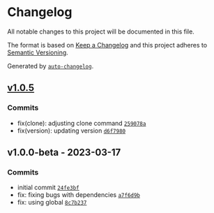 # Changelog

All notable changes to this project will be documented in this file.

The format is based on [Keep a Changelog](https://keepachangelog.com/en/1.0.0/)
and this project adheres to [Semantic Versioning](https://semver.org/spec/v2.0.0.html).

Generated by [`auto-changelog`](https://github.com/CookPete/auto-changelog).

## [v1.0.5](https://github.com/GabrielBizzi/koda-cli/compare/v1.0.0-beta...v1.0.5)

### Commits

- fix(clone): adjusting clone command [`259078a`](https://github.com/GabrielBizzi/koda-cli/commit/259078a5c3de47565f42b2dec6b881d3a82e239e)
- fix(version): updating version [`d6f7980`](https://github.com/GabrielBizzi/koda-cli/commit/d6f7980340b826a3e9619fc22b2ad966b2956f92)

## v1.0.0-beta - 2023-03-17

### Commits

- initial commit [`24fe3bf`](https://github.com/GabrielBizzi/koda-cli/commit/24fe3bf7e633c191fb1b8f7af71bcb172add3ef0)
- fix: fixing bugs with dependencies [`a7f6d9b`](https://github.com/GabrielBizzi/koda-cli/commit/a7f6d9b0a0d9ceb5f1ffba494f413d3c1a46746e)
- fix: using global [`8c7b237`](https://github.com/GabrielBizzi/koda-cli/commit/8c7b2372e61ade0816e86f6de6ea8014af233832)
